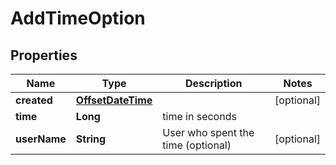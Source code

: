 # AddTimeOption

## Properties
Name | Type | Description | Notes
------------ | ------------- | ------------- | -------------
**created** | [**OffsetDateTime**](OffsetDateTime.md) |  |  [optional]
**time** | **Long** | time in seconds | 
**userName** | **String** | User who spent the time (optional) |  [optional]
